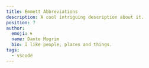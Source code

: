 ```yaml
---
title: Emmett Abbreviations
description: A cool intriguing description about it.
position: 7
author:
  emoji: 🌀
  name: Dante Mogrim
  bio: I like people, places and things.
tags:
  - vscode
---
```

